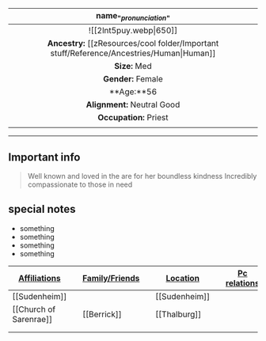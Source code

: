 
|                              name<sub>"*pronunciation*"</sub>                              |
| :----------------------------------------------------------------------------------------: |
|                                   ![[2lnt5puy.webp\|650]]                                   |
| **Ancestry:** [[zResources/cool folder/Important stuff/Reference/Ancestries/Human\|Human]] |
|                                       **Size:** Med                                        |
|                                     **Gender:** Female                                     |
|                                         **Age:**56                                         |
|                                **Alignment:** Neutral Good                                 |
|                                   **Occupation:** Priest                                   |
|                                                                                            |

---
## Important info
> Well known and loved in the are for her boundless kindness
> Incredibly compassionate to those in need 
> 

##  special notes 
- something 
- something
- something
- something

| **<u>Affiliations</u>** |     | **<u>Family/Friends</u>** |     | **<u>Location</u>** |     | <u>**Pc relations**</u> |
| ----------------------- | --- | ------------------------- | --- | ------------------- | --- | :---------------------: |
| [[Sudenheim]]           |     |                           |     | [[Sudenheim]]       |     |                         |
| [[Church of Sarenrae]]  |     | [[Berrick]]               |     | [[Thalburg]]        |     |                         |
|                         |     |                           |     |                     |     |                         |
|                         |     |                           |     |                     |     |                         |

